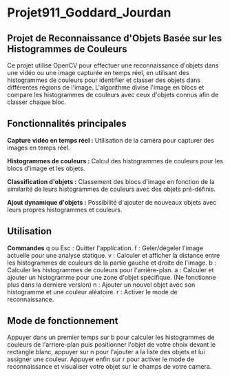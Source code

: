 # Projet911_Goddard_Jourdan

## Projet de Reconnaissance d'Objets Basée sur les Histogrammes de Couleurs

Ce projet utilise OpenCV pour effectuer une reconnaissance d'objets dans une vidéo ou une image capturée en temps réel, en utilisant des histogrammes de couleurs pour identifier et classer des objets dans différentes régions de l'image. L'algorithme divise l'image en blocs et compare les histogrammes de couleurs avec ceux d'objets connus afin de classer chaque bloc.

## Fonctionnalités principales

**Capture vidéo en temps réel :** Utilisation de la caméra pour capturer des images en temps réel.

**Histogrammes de couleurs :** Calcul des histogrammes de couleurs pour les blocs d'image et les objets.

**Classification d'objets :** Classement des blocs d'image en fonction de la similarité de leurs histogrammes de couleurs avec des objets pré-définis.

**Ajout dynamique d'objets :** Possibilité d'ajouter de nouveaux objets avec leurs propres histogrammes et couleurs.

## Utilisation

**Commandes** 
q ou Esc : Quitter l'application.
f : Geler/dégeler l'image actuelle pour une analyse statique.
v : Calculer et afficher la distance entre les histogrammes de couleurs de la partie gauche et droite de l'image.
b : Calculer les histogrammes de couleurs pour l'arrière-plan.
a : Calculer et ajouter un histogramme pour une zone d'objet spécifique. (Ne fonctionne plus dans la derniere version)
n : Ajouter un nouvel objet avec son histogramme et une couleur aléatoire.
r : Activer le mode de reconnaissance.

## Mode de fonctionnement

Appuyer dans un premier temps sur b pour calculer les histogrammes de couleurs de l'arriere-plan puis positionner l'objet de votre choix devant le rectangle blanc, appuyer sur n pour l'ajouter a la liste des objets et lui assigner une couleur. Appuyer enfin sur r pour activer le mode de reconnaissance et visualiser votre objet sur le champs de votre camera.